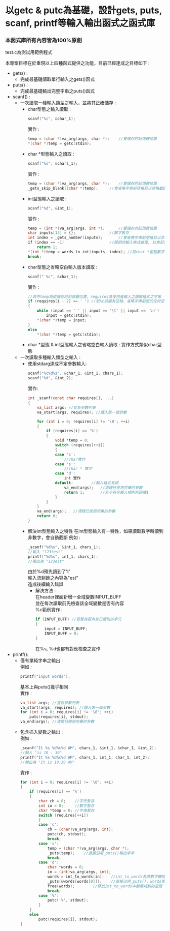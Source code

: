 # 以getc & putc為基礎，設計gets, puts, scanf, printf等輸入輸出函式之函式庫
### 本函式庫所有內容皆為100%原創

test.c為測試用範例程式

本專案目標在於重現以上四種函式提供之功能，目前已經達成之目標如下 :
* gets() :
    * 完成最基礎讀取單行輸入之gets()函式
* puts() :
    * 完成最基礎輸出完整字串之puts()函式
* scanf() :
    * 一次讀取一種輸入類型之輸入，並將其正確儲存 :
        * char型態之輸入讀取 :
            ```C
            scanf("%c", &char_1);
            ```
            實作 :
            ```C
            temp = (char *)va_arg(args, char *);    //要儲存的記憶體位置
            *(char *)temp = getc(stdin);
            ```
        * char *型態輸入之讀取 :
            ```C
            scanf("%s", &chars_1);
            ```
            實作 :
            ```C
            temp = (char *)va_arg(args, char *);    //要儲存的記憶體位置
            _gets_skip_blank((char *)temp);     //會省略字串前空格且以空格截斷版本之gets()
            ```
        * int型態輸入之讀取 :
            ```C
            scanf("%d", &int_1);
            ```
            實作 :
            ```C
            temp = (int *)va_arg(args, int *);      //要儲存的記憶體位置
            char inputs[13] = {};               //數字暫存
            int index = _gets_number(inputs);       //會省略字串前空格且以非數字輸入截斷版本之gets()
            if (index == -1)                    //錯誤的輸入格式處理, 以免記憶體錯誤
                return 1;
            *(int *)temp = words_to_int(inputs, index); //將char *型態數字轉為int型態之函式
            break;
            ```
        * char型態之省略空白輸入版本讀取 :
            ```C
            scanf(" %c", &char_1);
            ```
            實作 :
            ```C
            //其中temp為欲儲存的記憶體位置，requires為使用者輸入之讀取格式之字串
            if (requires[i - 2] == ' ') //若%c前面有空格，省略字串前面的任何空格, Tab鍵, enter鍵
            {
                while (input == ' ' || input == '\t' || input == '\n')
                    input = getc(stdin);
                *(char *)temp = input;
            }
            else
                *(char *)temp = getc(stdin);
            ```
        * char *型態 & int型態輸入之省略空白輸入讀取 :
            實作方式類似char型態
    * 一次讀取多種輸入類型之輸入 :
        * 使用stdarg達成不定參數輸入:
            ```C
            scanf("%c%d%s", &char_1, &int_1, chars_1);
            scanf("%d", &int_2);
            ```
            實作:
            ```C
            int _scanf(const char requires[], ...)
            {
                va_list args; //宣告參數列表
                va_start(args, requires); //讀入第一個參數

                for (int i = 0; requires[i] != '\0'; ++i)
                {
                    if (requires[i] == '%')
                    {
                        void *temp = 0;
                        switch (requires[++i])
                        {
                        case 'c':
                            //char實作
                        case 's':
                            //char * 實作
                        case 'd':
                            int 實作
                        default:        //輸入格式有誤
                            va_end(args);   //清理已使用完畢的參數
                            return 1;       //若不符合輸入規則則回傳1
                        }
                    }
                }
                va_end(args);   //清理已使用完畢的參數
                return 0;  
            }
            ```
        * 解決int型態輸入之特性
            在int型態輸入有一特性，如果讀取數字時讀到非數字，會自動截斷
            例如 :
            ```C
            _scanf("%d%s", &int_1, chars_1);
            //輸入 "123test"
            printf("%d%s", int_1, chars_1):
            //輸出為 "123est"
            ```
            由於%d預先讀到了't'  
            輸入流剩餘之內容為"est"  
            造成後續輸入錯誤  
            * 解決方法 :  
                在header裡面新增一全域變數INPUT_BUFF  
                並在每次讀取前先檢查該全域變數是否有內容  
                %c範例實作 :  
                ```C
                if (INPUT_BUFF) //若暫存區內有已讀取的字元
                {
                    input = INPUT_BUFF;
                    INPUT_BUFF = 0;
                }
                ```
                在%s, %d也都有對應檢查之實作  
* printf():
    * 僅有單純字串之輸出 :  
        例如 :
        ```C
        printf("input words");
        ```
        基本上與puts()幾乎相同  
        實作 :
        ```C
        va_list args; //宣告參數列表
        va_start(args, requires); //讀入第一個參數
        for (int i = 0; requires[i] != '\0'; ++i)
            putc(requires[i], stdout);
        va_end(args); //清理已使用完畢的參數
        ```
    * 包含插入變數之輸出 :  
        例如 :
        ```C
        _scanf("It %s %d%c%d AM", chars_1, &int_1, &char_1, &int_2);
        //輸入 "is 10 : 30"
        printf("It %s %d%c%d AM", chars_1, int_1, char_1, int_2);
        //輸出為 "It is 10:30 AM"
        ```
        實作 :
        ```C
        for (int i = 0; requires[i] != '\0'; ++i)
        {
            if (requires[i] == '%')
            {
                char ch = 0;    //字元暫存
                int in = 0;     //數字暫存
                char *temp = 0; //字串暫存
                switch (requires[++i])
                {
                case 'c':
                    ch = (char)va_arg(args, int);
                    putc(ch, stdout);
                    break;
                case 's':
                    temp = (char *)va_arg(args, char *);
                    _puts(temp);    //直接沿用_puts()輸出字串
                    break;
                case 'd':
                    char *words = 0;
                    in = (int)va_arg(args, int);
                    words = int_to_words(in);   //int_to_words為將數字轉換為字串的函式，會動態規劃一個空間所以記得要free
                    _puts(&words[words[0]]);    //直接沿用_puts()，words第0項儲存該數字串之起始index
                    free(words);        //釋放int_to_words中動態規劃的空間
                    break;
                case '%':
                    putc('%', stdout);
                }
            }
            else
                putc(requires[i], stdout);
        }
        ```
        ```
